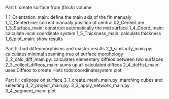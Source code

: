 Part I: create surface from (thick) volume

1_1_Orientation_main: define the main axis of the fin manualy
1_2_CenterLine: correct manualy position of central 02_CenterLine
1_3_Surface_main: construct automatically the mid surface
1_4_Coord_main: calculate local coordinate system
1_5_Thickness_main: calculate thickness
1_6_plot_main: show results

Part II: find diffeomorphisms and master results
2_1_similarity_main.py: calculates minimal spanning tree of surface morphology
2_2_calc_diff_main.py: calculates elementary diffeos between two surfaces
2_3_collect_diffeos_main: sums up all calculated diffeos
2_4_doHist_main: uses Diffeos to create Hists
todo:coordinatesystem
plot

Part III: cellpose on surface
3_1_create_mesh_main.py: marching cubes and selecting
3_2_project_main.py: 
3_3_apply_network_main.py
3_4_segment_main:
plot



